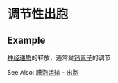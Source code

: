 # 调节性出胞

## Example

[神经递质](神经递质.md)的释放，通常受[钙离子](钙离子.md)的调节

See Also: [膜泡运输](膜泡运输.md) - [出胞](出胞.md)
